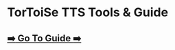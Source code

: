 # TorToiSe TTS Tools & Guide

## [:arrow_right: Go To Guide :arrow_right:](https://github.com/tortoise-tts-tools/tortoise-tts-guide)
